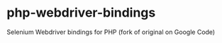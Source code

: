 php-webdriver-bindings
======================

Selenium Webdriver bindings for PHP (fork of original on Google Code)